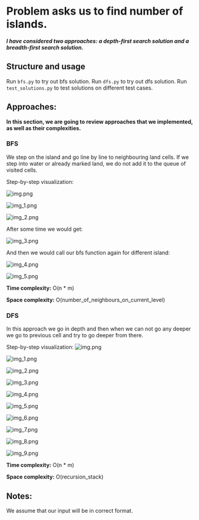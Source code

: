 # Problem asks us to find number of islands.
***I have considered two approaches: a depth-first search solution and a breadth-first search solution.***

## Structure and usage

Run `bfs.py` to try out bfs solution.
Run `dfs.py` to try out dfs solution.
Run  `test_solutions.py` to test solutions on different test cases.

## Approaches:
**In this section, we are going to review approaches that we implemented, as well as their complexities.**

### BFS

We step on the island and go line by line to neighbouring land cells.
If we step into water or already marked land, we do not add it to the queue of visited cells.

Step-by-step visualization:

![img.png](assets/bfs/img.png)

![img_1.png](assets/bfs/img_1.png)

![img_2.png](assets/bfs/img_2.png)

After some time we would get:

![img_3.png](assets/bfs/img_3.png)

And then we would call our bfs function again for different island:

![img_4.png](assets/bfs/img_4.png)

![img_5.png](assets/bfs/img_5.png)

**Time complexity:**  O(n * m)

**Space complexity:**  O(number_of_neighbours_on_current_level)


### DFS

In this approach we go in depth and then when we can not go any deeper we go to previous cell and try to go deeper from there.

Step-by-step visualization:
![img.png](assets/dfs/img.png)

![img_1.png](assets/dfs/img_1.png)

![img_2.png](assets/dfs/img_2.png)

![img_3.png](assets/dfs/img_3.png)

![img_4.png](assets/dfs/img_4.png)

![img_5.png](assets/dfs/img_5.png)

![img_6.png](assets/dfs/img_6.png)

![img_7.png](assets/dfs/img_7.png)

![img_8.png](assets/dfs/img_8.png)

![img_9.png](assets/dfs/img_9.png)


**Time complexity:**  O(n * m)

**Space complexity:**  O(recursion_stack)


## Notes:
We assume that our input will be in correct format.

